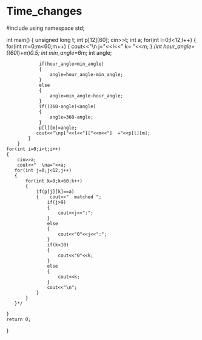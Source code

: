 # Time_changes
#include <iostream>
using namespace std;

int main() {
	unsigned long t;
	int p[12][60];
	cin>>t;
	int a;
	 for(int l=0;l<12;l++)
	    {
	        for(int m=0;m<60;m++)
	        {	 cout<<"\n j="<<l<<"  k= "<<m;
	    }
	            /*int hour_angle=((60*l)+m)*0.5;
	            int min_angle=6*m;
	            int angle;
	           
	            if(hour_angle>min_angle)
	            {
	                angle=hour_angle-min_angle;
	            }
	            else
	            {
	                angle=min_angle-hour_angle;
	            }
	            if((360-angle)<angle)
	            {
	                angle=360-angle;
	            }
	            p[l][m]=angle;
	           cout<<"\np["<<l<<"]["<<m<<"]  ="<<p[l][m];
	        }
	    }
	for(int i=0;i<t;i++)
	{
	    cin>>a;
	    cout<<"  \na="<<a;
	   for(int j=0;j<12;j++)
	   {
	       for(int k=0;k<60;k++)
	       {
	           if(p[j][k]==a)
	           {    cout<<"  matched ";
	               if(j>9)
	               {
	                   cout<<j<<":";
	               }
	               else
	               {
	                   cout<<"0"<<j<<":";
	               }
	               if(k<10)
	               {
	                   cout<<"0"<<k;
	               }
	               else
	               {
	                   cout<<k;
	               }
	               cout<<"\n";
	           }
	       }
	   }*/
	    
	}
	return 0;
}

